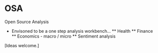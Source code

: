 # OSA
Open Source Analysis

* Envisoned to be a one step analysis workbench...
** Health
** Finance
** Economics - macro / micro
** Sentiment analysis

[Ideas welcome.]
